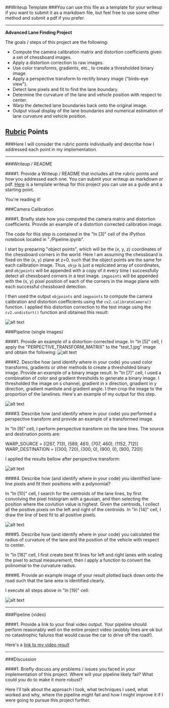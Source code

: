 ##Writeup Template
###You can use this file as a template for your writeup if you want to submit it as a markdown file, but feel free to use some other method and submit a pdf if you prefer.

---

**Advanced Lane Finding Project**

The goals / steps of this project are the following:

* Compute the camera calibration matrix and distortion coefficients given a set of chessboard images.
* Apply a distortion correction to raw images.
* Use color transforms, gradients, etc., to create a thresholded binary image.
* Apply a perspective transform to rectify binary image ("birds-eye view").
* Detect lane pixels and fit to find the lane boundary.
* Determine the curvature of the lane and vehicle position with respect to center.
* Warp the detected lane boundaries back onto the original image.
* Output visual display of the lane boundaries and numerical estimation of lane curvature and vehicle position.

[//]: # (Image References)

[image1]: ./examples/undistorted_output.png "Undistorted"
[image2]: ./examples/undistorted_test1.png "Road Transformed"
[image3]: ./examples/lanelines.png "Lane Lines"
[image4]: ./examples/warped_lanelines.png "Warped Lane Lines"
[image5]: ./examples/fit_lines.png "Fit lines"
[image6]: ./examples/final_output.png "Final Output"
[video1]: ./project_video_output.mp4 "Video"

## [Rubric](https://review.udacity.com/#!/rubrics/571/view) Points
###Here I will consider the rubric points individually and describe how I addressed each point in my implementation.  

---
###Writeup / README

####1. Provide a Writeup / README that includes all the rubric points and how you addressed each one.  You can submit your writeup as markdown or pdf.  [Here](https://github.com/udacity/CarND-Advanced-Lane-Lines/blob/master/writeup_template.md) is a template writeup for this project you can use as a guide and a starting point.  

You're reading it!

###Camera Calibration

####1. Briefly state how you computed the camera matrix and distortion coefficients. Provide an example of a distortion corrected calibration image.

The code for this step is contained in the "In [3]" cell of the IPython notebook located in "./Pipeline.ipynb".  

I start by preparing "object points", which will be the (x, y, z) coordinates of the chessboard corners in the world. Here I am assuming the chessboard is fixed on the (x, y) plane at z=0, such that the object points are the same for each calibration image.  Thus, `objp` is just a replicated array of coordinates, and `objpoints` will be appended with a copy of it every time I successfully detect all chessboard corners in a test image.  `imgpoints` will be appended with the (x, y) pixel position of each of the corners in the image plane with each successful chessboard detection.  

I then used the output `objpoints` and `imgpoints` to compute the camera calibration and distortion coefficients using the `cv2.calibrateCamera()` function.  I applied this distortion correction to the test image using the `cv2.undistort()` function and obtained this result: 

![alt text][image1]

###Pipeline (single images)

####1. Provide an example of a distortion-corrected image.
In "In [5]" cell, I apply the "PERPECTIVE_TRANSFORM_MATRIX" to the "test_1.jpg" image and obtain the following:
![alt text][image2]

####2. Describe how (and identify where in your code) you used color transforms, gradients or other methods to create a thresholded binary image.  Provide an example of a binary image result.
In "In [7]" cell, I used a combination of color and gradient thresholds to generate a binary image. I thresholded the image on s channel, gradient in x direction, griadient in y direction, gradient manitute and gradient angle.  I then crop the image to the proportion of the lanelines. Here's an example of my output for this step.

![alt text][image3]

####3. Describe how (and identify where in your code) you performed a perspective transform and provide an example of a transformed image.

In "In [9]" cell, I perform perspective transform on the lane lines.
The source and destination points are:

WARP_SOURCE =      [(267, 713), (589, 461), (707, 460), (1152, 712)]
WARP_DESTINATION = [(300, 720), (300, 0),   (900, 0),   (900, 720)]

I applied the results bellow after perspective transform:

![alt text][image4]

####4. Describe how (and identify where in your code) you identified lane-line pixels and fit their positions with a polynomial?

In "In [10]" cell, I search for the centroids of the lane lines, by first convolving the pixel histogram with a gausian, and then selecting the position where the covlution value is highest.
Given the centroids, I collect all the positive pixels on the left and right of the centroids.
In "In [14]" cell, I draw the line of best fit to all positive pixels.

![alt text][image5]

####5. Describe how (and identify where in your code) you calculated the radius of curvature of the lane and the position of the vehicle with respect to center.

In "In [16]" cell, I first create best fit lines for left and right lanes with scaling the pixel to actual measurement, then I apply a function to convert the polinomial to the curvature radius.

####6. Provide an example image of your result plotted back down onto the road such that the lane area is identified clearly.

I execute all steps above in "In [19]" cell:

![alt text][image6]

---

###Pipeline (video)

####1. Provide a link to your final video output.  Your pipeline should perform reasonably well on the entire project video (wobbly lines are ok but no catastrophic failures that would cause the car to drive off the road!).

Here's a [link to my video result]([video1])

---

###Discussion

####1. Briefly discuss any problems / issues you faced in your implementation of this project.  Where will your pipeline likely fail?  What could you do to make it more robust?

Here I'll talk about the approach I took, what techniques I used, what worked and why, where the pipeline might fail and how I might improve it if I were going to pursue this project further.  

